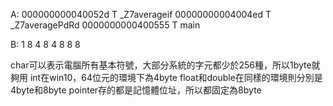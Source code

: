 A:
000000000040052d T _Z7averageif
00000000004004ed T _Z7averagePdRd
0000000000400555 T main

B:
1 8
4 8
4 8
8 8

char可以表示電腦所有基本符號，大部分系統的字元都少於256種，所以1byte就夠用
int在win10，64位元的環境下為4byte
float和double在同樣的環境則分別是4byte和8byte
pointer存的都是記憶體位址，所以都固定為8byte
